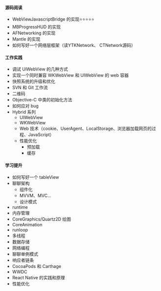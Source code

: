 
#### 源码阅读
- WebViewJavascriptBridge 的实现⭐️⭐️⭐️⭐️⭐️
- MBProgressHUD 的实现 
- AFNetworking 的实现 
- Mantle 的实现  
- 如何写好一个网络层框架（读YTKNetwork、 CTNetwork源码） 


#### 工作实践
- 调试 UIWebView 的几种方式
- 实现一个同时兼容 WKWebView 和 UIWebView 的 web 容器 
- 快照系统的升级和优化 
- SVN 和 Git 工作流
- 二维码 
- Objective-C 中类的初始化方法
- 如何应对 bug 
- Hybrid 系列
  - UIWebView
  - WKWebView
  - Web 技术（cookie、UserAgent、LocalStorage、浏览器加载网页的过程、JavaScript）
  - 性能优化
    - 预加载
    - 缓存


#### 学习提升
- 如何写好一个 tableView
- 聊聊架构
  - 组件化
  - MVVM、MVC...
  - 设计模式
- runtime
- 内存管理
- CoreGraphics/Quartz2D 绘图
- CoreAnimation
- runloop
- 多线程
- 数据存储
- 网络编程
- 聊聊单例模式
- 响应者链条
- CocoaPods 和 Carthage 
- WWDC 
- React Native 的实践和原理
- 性能优化
